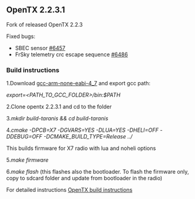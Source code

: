 ## OpenTX 2.2.3.1

Fork of released OpenTX 2.2.3

Fixed bugs:

- SBEC sensor [#6457](https://github.com/opentx/opentx/issues/6457)
- FrSky telemetry crc escape sequence [#6486](https://github.com/opentx/opentx/issues/6486)

### Build instructions

1.Download [gcc-arm-none-eabi-4_7](https://launchpad.net/gcc-arm-embedded/4.7/4.7-2013-q3-update) and export gcc path:

*export=<PATH_TO_GCC_FOLDER>/bin:$PATH*

2.Clone opentx 2.2.3.1 and cd to the folder

3.*mkdir build-taranis && cd build-taranis*

4.*cmake -DPCB=X7 -DGVARS=YES -DLUA=YES -DHELI=OFF -DDEBUG=OFF -DCMAKE_BUILD_TYPE=Release ../*

This builds firmware for X7 radio with lua and noheli options

5.*make firmware*

6.*make flash* (this flashes also the bootloader. To flash the firmware only, copy to sdcard folder and update from bootloader in the radio)

For detailed instructions [OpenTX build instructions](https://github.com/opentx/opentx/wiki/OpenTX-2.2-Linux-Build-Instructions)
